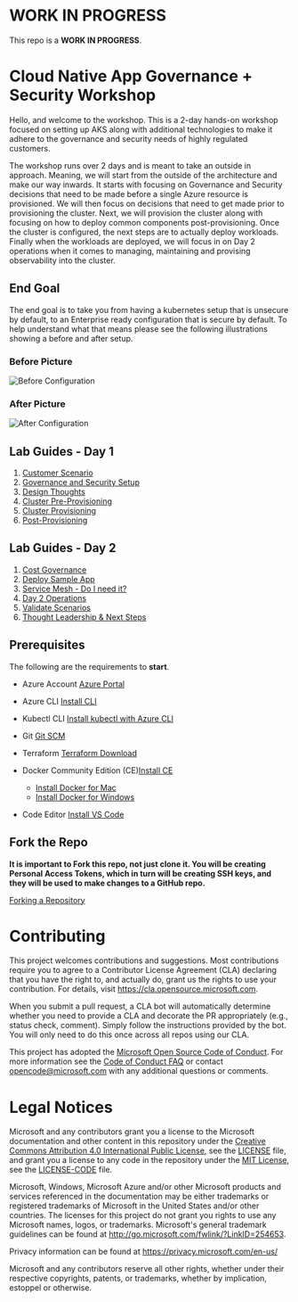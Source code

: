 # WORK IN PROGRESS

This repo is a **WORK IN PROGRESS**.

# Cloud Native App Governance + Security Workshop

Hello, and welcome to the workshop. This is a 2-day hands-on workshop focused on setting up AKS along with additional technologies to make it adhere to the governance and security needs of highly regulated customers.

The workshop runs over 2 days and is meant to take an outside in approach. Meaning, we will start from the outside of the architecture and make our way inwards. It starts with focusing on Governance and Security decisions that need to be made before a single Azure resource is  provisioned. We will then focus on decisions that need to get made prior to provisioning the cluster. Next, we will  provision the cluster along with focusing on how to deploy common components post-provisioning. Once the cluster is configured, the next steps are to actually deploy workloads. Finally when the workloads are deployed, we will focus in on Day 2 operations when it comes to managing, maintaining and provising observability into the cluster.

## End Goal

The end goal is to take you from having a kubernetes setup that is unsecure by default, to an Enterprise ready configuration that is secure by default. To help understand what that means please see the following illustrations showing a before and after setup.

### Before Picture

![Before Configuration](img/app_before.png)

### After Picture

![After Configuration](img/app_after.png)

## Lab Guides - Day 1

  1. [Customer Scenario](customer-scenario/README.md)
  2. [Governance and Security Setup](governance-security/README.md)
  3. [Design Thoughts](design-thoughts/README.md)
  4. [Cluster Pre-Provisioning](cluster-pre-provisioning/README.md)
  5. [Cluster Provisioning](cluster-provisioning/README.md)
  6. [Post-Provisioning](post-provisioning/README.md)

## Lab Guides - Day 2

  1. [Cost Governance](cost-governance/README.md)
  2. [Deploy Sample App](deploy-app/README.md)
  3. [Service Mesh - Do I need it?](service-mesh/README.md)
  4. [Day 2 Operations](day2-operations/README.md)
  5. [Validate Scenarios](validate-scenarios/README.md)
  6. [Thought Leadership & Next Steps](thought-leadership/README.md)

## Prerequisites

The following are the requirements to **start**.

* Azure Account [Azure Portal](https://portal.azure.com)
* Azure CLI [Install CLI](https://docs.microsoft.com/en-us/cli/azure/install-azure-cli?view=azure-cli-latest)
* Kubectl CLI [Install kubectl with Azure CLI](https://docs.microsoft.com/en-us/azure/aks/kubernetes-walkthrough#connect-to-the-cluster)
* Git [Git SCM](https://git-scm.com/downloads)
* Terraform [Terraform Download](https://www.terraform.io/downloads.html)
* Docker Community Edition (CE)[Install CE](https://docs.docker.com/v17.09/engine/installation/)

  * [Install Docker for Mac](https://docs.docker.com/v17.09/docker-for-mac/install/)
  * [Install Docker for Windows](https://docs.docker.com/v17.09/docker-for-windows/install/)

* Code Editor [Install VS Code](https://code.visualstudio.com/download)

## Fork the Repo

**It is important to Fork this repo, not just clone it. You will be creating Personal Access Tokens, which in turn will be creating SSH keys, and they will be used to make changes to a GitHub repo.**

[Forking a Repository](https://help.github.com/en/github/getting-started-with-github/fork-a-repo)
  
# Contributing

This project welcomes contributions and suggestions.  Most contributions require you to agree to a
Contributor License Agreement (CLA) declaring that you have the right to, and actually do, grant us
the rights to use your contribution. For details, visit https://cla.opensource.microsoft.com.

When you submit a pull request, a CLA bot will automatically determine whether you need to provide
a CLA and decorate the PR appropriately (e.g., status check, comment). Simply follow the instructions
provided by the bot. You will only need to do this once across all repos using our CLA.

This project has adopted the [Microsoft Open Source Code of Conduct](https://opensource.microsoft.com/codeofconduct/).
For more information see the [Code of Conduct FAQ](https://opensource.microsoft.com/codeofconduct/faq/) or
contact [opencode@microsoft.com](mailto:opencode@microsoft.com) with any additional questions or comments.

# Legal Notices

Microsoft and any contributors grant you a license to the Microsoft documentation and other content
in this repository under the [Creative Commons Attribution 4.0 International Public License](https://creativecommons.org/licenses/by/4.0/legalcode),
see the [LICENSE](LICENSE) file, and grant you a license to any code in the repository under the [MIT License](https://opensource.org/licenses/MIT), see the
[LICENSE-CODE](LICENSE-CODE) file.

Microsoft, Windows, Microsoft Azure and/or other Microsoft products and services referenced in the documentation
may be either trademarks or registered trademarks of Microsoft in the United States and/or other countries.
The licenses for this project do not grant you rights to use any Microsoft names, logos, or trademarks.
Microsoft's general trademark guidelines can be found at http://go.microsoft.com/fwlink/?LinkID=254653.

Privacy information can be found at https://privacy.microsoft.com/en-us/

Microsoft and any contributors reserve all other rights, whether under their respective copyrights, patents,
or trademarks, whether by implication, estoppel or otherwise.
